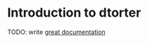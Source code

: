 # Introduction to dtorter

TODO: write [great documentation](http://jacobian.org/writing/what-to-write/)
